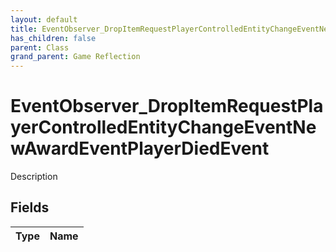 ```yaml
---
layout: default
title: EventObserver_DropItemRequestPlayerControlledEntityChangeEventNewAwardEventPlayerDiedEvent
has_children: false
parent: Class
grand_parent: Game Reflection
---
```

# EventObserver_DropItemRequestPlayerControlledEntityChangeEventNewAwardEventPlayerDiedEvent
Description 

## Fields

| Type | Name |
|:-------------|:--------------|

